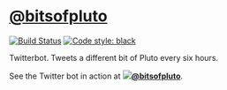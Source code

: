 # [@bitsofpluto](https://twitter.com/bitsofpluto)

[![Build Status](https://travis-ci.org/hugovk/bitsofpluto.svg?branch=master)](https://travis-ci.org/hugovk/bitsofpluto)
[![Code style: black](https://img.shields.io/badge/code%20style-black-000000.svg)](https://github.com/psf/black)

Twitterbot. Tweets a different bit of Pluto every six hours. 

See the Twitter bot in action at **[![](https://abs.twimg.com/favicons/favicon.ico)@bitsofpluto](https://twitter.com/bitsofpluto)**.
